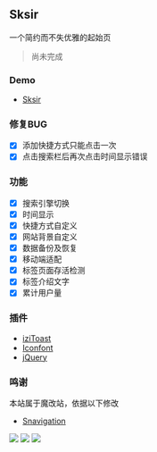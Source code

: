 <p>
<strong><h2>Sksir</h2></strong>
一个简约而不失优雅的起始页
</p>

>尚未完成

### Demo
- [Sksir](https://sksir.top/)

### 修复BUG

- [x] 添加快捷方式只能点击一次
- [x] 点击搜索栏后再次点击时间显示错误

### 功能

- [x] 搜索引擎切换
- [x] 时间显示
- [x] 快捷方式自定义
- [x] 网站背景自定义
- [x] 数据备份及恢复
- [x] 移动端适配
- [x] 标签页面存活检测
- [x] 标签介绍文字
- [x] 累计用户量

### 插件

* [iziToast](https://izitoast.marcelodolza.com/)
* [Iconfont](https://www.iconfont.cn/)
* [jQuery](https://jquery.com/)

### 鸣谢

本站属于魔改站，依据以下修改

* [Snavigation](https://github.com/imsyy/Snavigation/)

<a title="SSL" target="_blank" href="https://myssl.com/seal/detail?domain=blog.imsyy.top"><img src="https://img.shields.io/badge/MySSL-安全认证-brightgreen"></a>&nbsp;<a title="CDN" target="_blank" href="https://cdnjs.com/"><img src="https://img.shields.io/badge/CDN-Cloudflare-blue"></a>&nbsp;<a title="Copyright" target="_blank" href="https://sksir.top/"><img src="https://img.shields.io/badge/Copyright%20%C2%A9%202020--2022-%E7%84%A1%E5%90%8D-red"></a>
